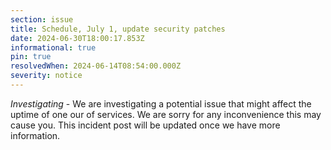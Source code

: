 ```yaml
---
section: issue
title: Schedule, July 1, update security patches
date: 2024-06-30T18:00:17.853Z
informational: true
pin: true
resolvedWhen: 2024-06-14T08:54:00.000Z
severity: notice
---
```

*Investigating* - We are investigating a potential issue that might affect the uptime of one our of services. We are sorry for any inconvenience this may cause you. This incident post will be updated once we have more information.
